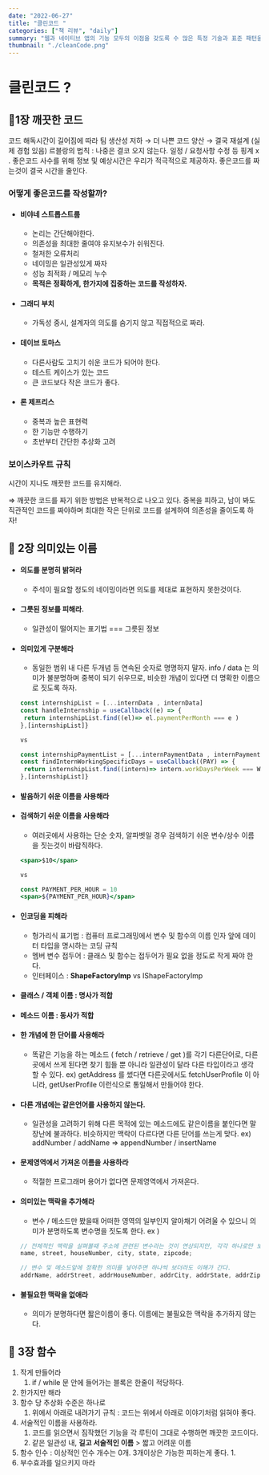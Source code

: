 ```yaml
---
date: "2022-06-27"
title: "클린코드 "
categories: ["책 리뷰", "daily"]
summary: "웹과 네이티브 앱의 기능 모두의 이점을 갖도록 수 많은 특정 기술과 표준 패턴을 사용해 개발된 웹 앱 "
thumbnail: "./cleanCode.png"
---
```


<h1> 클린코드 ? </h1>

## 📕1장 깨끗한 코드

코드 해독시간이 길어짐에 따라 팀 생산성 저하 → 더 나쁜 코드 양산 → 결국 재설계 (실제 경험 있음)
르블랑의 법칙 : 나중은 결코 오지 않는다.
일정 / 요청사항 수정 등 핑계 x . 좋은코드 사수를 위해 정보 및 예상시간은 우리가 적극적으로 제공하자.
좋은코드를 짜는것이 결국 시간을 줄인다.

### 어떻게 좋은코드를 작성할까?

- #### 비야네 스트롭스트룹
  - 논리는 간단해야한다.
  - 의존성을 최대한 줄여야 유지보수가 쉬워진다.
  - 철저한 오류처리
  - 네이밍은 일관성있게 짜자
  - 성능 최적화 / 메모리 누수
  - **목적은 정확하게, 한가지에 집중하는 코드를 작성하자.**
- #### 그래디 부치
  - 가독성 중시, 설계자의 의도를 숨기지 않고 직접적으로 짜라.
- #### 데이브 토마스
  - 다른사람도 고치기 쉬운 코드가 되어야 한다.
  - 테스트 케이스가 있는 코드
  - 큰 코드보다 작은 코드가 좋다.
- #### 론 제프리스
  - 중복과 높은 표현력
  - 한 기능만 수행하기
  - 초반부터 간단한 추상화 고려

### 보이스카우트 규칙

시간이 지나도 깨끗한 코드를 유지해라.

⇒ 깨끗한 코드를 짜기 위한 방법은 반복적으로 나오고 있다. 중복을 피하고, 남이 봐도 직관적인 코드를 짜야하며 최대한 작은 단위로 코드를 설계하여 의존성을 줄이도록 하자!

## 📗 2장 의미있는 이름

- #### 의도를 분명히 밝혀라
  - 주석이 필요할 정도의 네이밍이라면 의도를 제대로 표현하지 못한것이다.
- #### 그릇된 정보를 피해라.
  - 일관성이 떨어지는 표기법 === 그릇된 정보
- #### 의미있게 구분해라

  - 동일한 범위 내 다른 두개념 등 연속된 숫자로 명명하지 말자. info / data 는 의미가 불분명하며 중복이 되기 쉬우므로, 비슷한 개념이 있다면 더 명확한 이름으로 짓도록 하자.

  ```jsx
  const internshipList = [...internData , internData]
  const handleInternship = useCallback((e) => {
   return internshipList.find((el)=> el.paymentPerMonth === e )
  },[internshipList]}

  vs

  const internshipPaymentList = [...internPaymentData , internPaymentData]
  const findInternWorkingSpecificDays = useCallback((PAY) => {
   return internshipList.find((intern)=> intern.workDaysPerWeek === WORK_DAYS_PER_WEEK )
  },[internshipList]}

  ```

- #### 발음하기 쉬운 이름을 사용해라
- #### 검색하기 쉬운 이름을 사용해라

  - 여러곳에서 사용하는 단순 숫자, 알파벳일 경우 검색하기 쉬운 변수/상수 이름을 짓는것이 바람직하다.

  ```jsx
  <span>$10</span>

  vs

  const PAYMENT_PER_HOUR = 10
  <span>${PAYMENT_PER_HOUR}</span>
  ```

- #### 인코딩을 피해라
  - 헝가리식 표기법 : 컴퓨터 프로그래밍에서 변수 및 함수의 이름 인자 앞에 데이터 타입을 명시하는 코딩 규칙
  - 멤버 변수 접두어 : 클래스 및 함수는 접두어가 필요 없을 정도로 작게 짜야 한다.
  - 인터페이스 : **ShapeFactoryImp** vs IShapeFactoryImp
- #### 클래스 / 객체 이름 : 명사가 적합
- #### 메소드 이름 : 동사가 적합
- #### 한 개념에 한 단어를 사용해라
  - 똑같은 기능을 하는 메소드 ( fetch / retrieve / get )를 각기 다른단어로, 다른곳에서 쓰게 된다면 찾기 힘들 뿐 아니라 일관성이 달라 다른 타입이라고 생각 할 수 있다.
    ex) getAddress 를 썼다면 다른곳에서도 fetchUserProfile 이 아니라, getUserProfile 이런식으로 통일해서 만들어야 한다.
- #### 다른 개념에는 같은언어를 사용하지 않는다.
  - 일관성을 고려하기 위해 다른 목적에 있는 메소드에도 같은이름을 붙인다면 말장난에 불과하다. 비슷하지만 맥락이 다르다면 다른 단어를 쓰는게 맞다.
    ex) addNumber / addName ⇒ appendNumber / insertName
- #### 문제영역에서 가져온 이름을 사용하라
  - 적절한 프로그래머 용어가 없다면 문제영역에서 가져온다.
- #### 의미있는 맥락을 추가해라

  - 변수 / 메소드만 봤을때 어떠한 영역의 일부인지 알아채기 어려울 수 있으니 의미가 분명하도록 변수명을 짓도록 한다.
    ex )

  ```jsx
  // 전체적인 맥락을 살펴볼때 주소에 관련된 변수라는 것이 연상되지만, 각각 하나로만 보면 한번에 유추하기 어렵다.
  name, street, houseNumber, city, state, zipcode;

  // 변수 및 메소드앞에 정확한 의미를 넣어주면 하나씩 보더라도 이해가 간다.
  addrName, addrStreet, addrHouseNumber, addrCity, addrState, addrZipcode;
  ```

- #### 불필요한 맥락을 없애라
  - 의미가 분명하다면 짧은이름이 좋다. 이름에는 불필요한 맥락을 추가하지 않는다.

## 📘 3장 함수

1. 작게 만들어라
   1. if / while 문 안에 들어가는 블록은 한줄이 적당하다.
2. 한가지만 해라
3. 함수 당 추상화 수준은 하나로
   1. 위에서 아래로 내려가기 규칙 : 코드는 위에서 아래로 이야기처럼 읽혀야 좋다.
4. 서술적인 이름을 사용하라.
   1. 코드를 읽으면서 짐작했던 기능을 각 루틴이 그대로 수행하면 깨끗한 코드이다.
   2. 같은 일관성 내, **길고 서술적인 이름** > 짧고 어려운 이름
5. 함수 인수 : 이상적인 인수 개수는 0개. 3개이상은 가능한 피하는게 좋다.
   1.
6. 부수효과를 일으키지 마라
